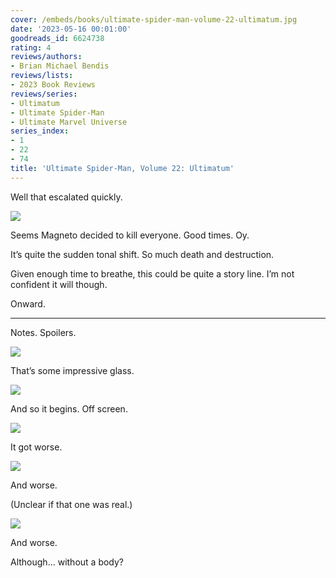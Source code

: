 ```yaml
---
cover: /embeds/books/ultimate-spider-man-volume-22-ultimatum.jpg
date: '2023-05-16 00:01:00'
goodreads_id: 6624738
rating: 4
reviews/authors:
- Brian Michael Bendis
reviews/lists:
- 2023 Book Reviews
reviews/series:
- Ultimatum
- Ultimate Spider-Man
- Ultimate Marvel Universe
series_index:
- 1
- 22
- 74
title: 'Ultimate Spider-Man, Volume 22: Ultimatum'
---
```

Well that escalated quickly. 

![](/embeds/books/attachments/ultimate-spider-man-v22-textbundle-15de64.png)

Seems Magneto decided to kill everyone. Good times. Oy. 

It’s quite the sudden tonal shift. So much death and destruction. 

Given enough time to breathe, this could be quite a story line. I’m not confident it will though. 

Onward. 

<!--more-->

---



Notes. Spoilers. 

![](/embeds/books/attachments/ultimate-spider-man-v22-textbundle-497049.png)

That’s some impressive glass. 

![](/embeds/books/attachments/ultimate-spider-man-v22-textbundle-4bec62.png)

And so it begins. Off screen. 

![](/embeds/books/attachments/ultimate-spider-man-v22-textbundle-1f98e8.png)

It got worse. 

![](/embeds/books/attachments/ultimate-spider-man-v22-textbundle-d5b805.png)

And worse. 

(Unclear if that one was real.)

![](/embeds/books/attachments/ultimate-spider-man-v22-textbundle-aff97a.png)

And worse. 

Although… without a body?
